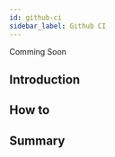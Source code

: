 ```yaml
---
id: github-ci
sidebar_label: Github CI
---
```


Comming Soon

## Introduction

## How to

## Summary
